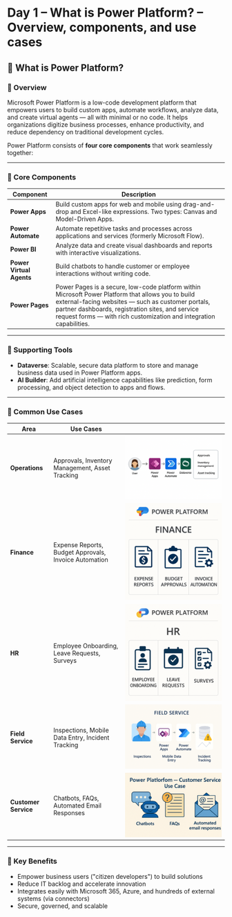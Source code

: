 # Day 1 – What is Power Platform? – Overview, components, and use cases

## 📅 What is Power Platform?

### 🧭 Overview  
Microsoft Power Platform is a low-code development platform that empowers users to build custom apps, automate workflows, analyze data, and create virtual agents — all with minimal or no code. It helps organizations digitize business processes, enhance productivity, and reduce dependency on traditional development cycles.

Power Platform consists of **four core components** that work seamlessly together:

---

### 🔧 Core Components

| Component | Description |
|----------|-------------|
| **Power Apps** | Build custom apps for web and mobile using drag-and-drop and Excel-like expressions. Two types: Canvas and Model-Driven Apps. |
| **Power Automate** | Automate repetitive tasks and processes across applications and services (formerly Microsoft Flow). |
| **Power BI** | Analyze data and create visual dashboards and reports with interactive visualizations. |
| **Power Virtual Agents** | Build chatbots to handle customer or employee interactions without writing code. |
| **Power Pages** | Power Pages is a secure, low-code platform within Microsoft Power Platform that allows you to build external-facing websites — such as customer portals, partner dashboards, registration sites, and service request forms — with rich customization and integration capabilities. |

---

### 🧩 Supporting Tools

- **Dataverse**: Scalable, secure data platform to store and manage business data used in Power Platform apps.  
- **AI Builder**: Add artificial intelligence capabilities like prediction, form processing, and object detection to apps and flows.

---

### 📌 Common Use Cases

| Area                 | Use Cases                                             |                                             |
| -------------------- | ----------------------------------------------------- | ------------------------------------------------- |
| **Operations**       | Approvals, Inventory Management, Asset Tracking       | ![Operations](/PowerPlatform/assets/PowerPlatform30days/Day1/Operations.png)            |
| **Finance**          | Expense Reports, Budget Approvals, Invoice Automation | ![Finance](/PowerPlatform/assets/PowerPlatform30days/Day1/Finance.png)                  |
| **HR**               | Employee Onboarding, Leave Requests, Surveys          | ![HR](/PowerPlatform/assets/PowerPlatform30days/Day1/HR.png)                            |
| **Field Service**    | Inspections, Mobile Data Entry, Incident Tracking     | ![Field Service](/PowerPlatform/assets/PowerPlatform30days/Day1/FieldServices.png)       |
| **Customer Service** | Chatbots, FAQs, Automated Email Responses             | ![Customer Service](/PowerPlatform/assets/PowerPlatform30days/Day1/CustomerService.png) |

---

### 🎯 Key Benefits

- Empower business users ("citizen developers") to build solutions  
- Reduce IT backlog and accelerate innovation  
- Integrates easily with Microsoft 365, Azure, and hundreds of external systems (via connectors)  
- Secure, governed, and scalable
